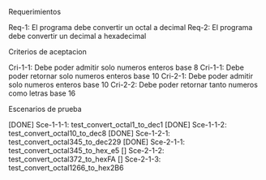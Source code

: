Requerimientos 

Req-1: El programa debe convertir un octal a decimal 
Req-2: El programa debe convertir un decimal a hexadecimal 

Criterios de aceptacion

Cri-1-1: Debe poder admitir solo numeros enteros base 8 
Cri-1-1: Debe poder retornar solo numeros enteros base 10 
Cri-2-1: Debe poder admitir solo numeros enteros base 10 
Cri-2-2: Debe poder retornar tanto numeros como letras base 16

Escenarios de prueba 

[DONE] Sce-1-1-1: test_convert_octal1_to_dec1 
[DONE] Sce-1-1-2: test_convert_octal10_to_dec8 
[DONE] Sce-1-2-1: test_convert_octal345_to_dec229
[DONE] Sce-2-1-1: test_convert_octal345_to_hex_e5
[] Sce-2-1-2: test_convert_octal372_to_hexFA
[] Sce-2-1-3: test_convert_octal1266_to_hex2B6



